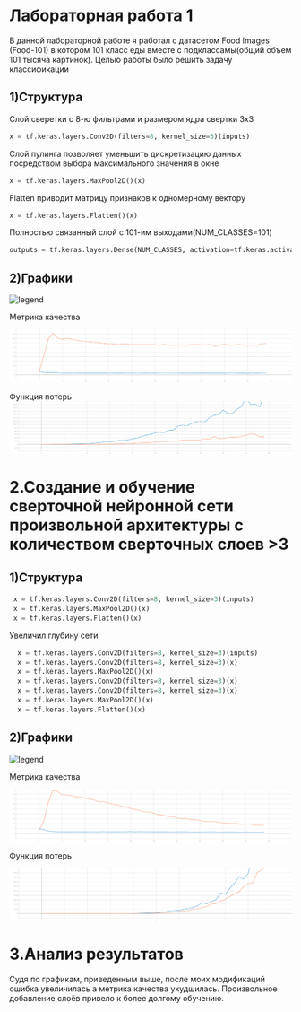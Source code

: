 # Лабораторная работа 1 

В данной лабораторной работе я работал с датасетом Food Images (Food-101)
в котором 101 класс еды вместе с подклассамы(общий объем 101 тысяча картинок).
Целью работы было решить задачу классификации

## 1)Структура
Слой сверетки с 8-ю фильтрами и размером ядра свертки 3х3

```python
x = tf.keras.layers.Conv2D(filters=8, kernel_size=3)(inputs)
```
Слой пулинга позволяет уменьшить дискретизацию данных посредством выбора максимального значения в окне 
```python
x = tf.keras.layers.MaxPool2D()(x)
```
Flatten приводит матрицу признаков к одномерному вектору 
```python
x = tf.keras.layers.Flatten()(x)
```
Полностью связанный слой с 101-им выходами(NUM_CLASSES=101)
```python
outputs = tf.keras.layers.Dense(NUM_CLASSES, activation=tf.keras.activations.softmax)(x)
```
## 2)Графики 
![legend](https://user-images.githubusercontent.com/80068414/110239448-f25d1180-7f57-11eb-89d3-f19ba3d1d67a.png)

Метрика качества

![gr1](https://github.com/TexnoBY/CNN-food-101/blob/master/graphics/epoch_categorical_accuracy%20_1.svg)


Функция потерь
![gr2](https://github.com/TexnoBY/CNN-food-101/blob/master/graphics/epoch_loss%20_1.svg)

# 2.Создание и обучение сверточной нейронной сети произвольной архитектуры с количеством сверточных слоев >3
## 1)Структура
```python
 x = tf.keras.layers.Conv2D(filters=8, kernel_size=3)(inputs)
 x = tf.keras.layers.MaxPool2D()(x)
 x = tf.keras.layers.Flatten()(x)
```
Увеличил глубину сети 
```python
  x = tf.keras.layers.Conv2D(filters=8, kernel_size=3)(inputs)
  x = tf.keras.layers.Conv2D(filters=8, kernel_size=3)(x)
  x = tf.keras.layers.MaxPool2D()(x)
  x = tf.keras.layers.Conv2D(filters=8, kernel_size=3)(x)
  x = tf.keras.layers.Conv2D(filters=8, kernel_size=3)(x)
  x = tf.keras.layers.MaxPool2D()(x)
  x = tf.keras.layers.Flatten()(x)
```
## 2)Графики
![legend](https://user-images.githubusercontent.com/80068414/110239448-f25d1180-7f57-11eb-89d3-f19ba3d1d67a.png)

Метрика качества

![gr3](https://github.com/TexnoBY/CNN-food-101/blob/master/graphics/epoch_categorical_accuracy_2.svg)

Функция потерь

![gr4](https://github.com/TexnoBY/CNN-food-101/blob/master/graphics/epoch_loss_2.svg)

# 3.Анализ результатов
Судя по графикам, приведенным выше, после моих модификаций ошибка увеличилась а метрика качества ухудшилась.
Произвольное добавление слоёв привело к более долгому обучению.
